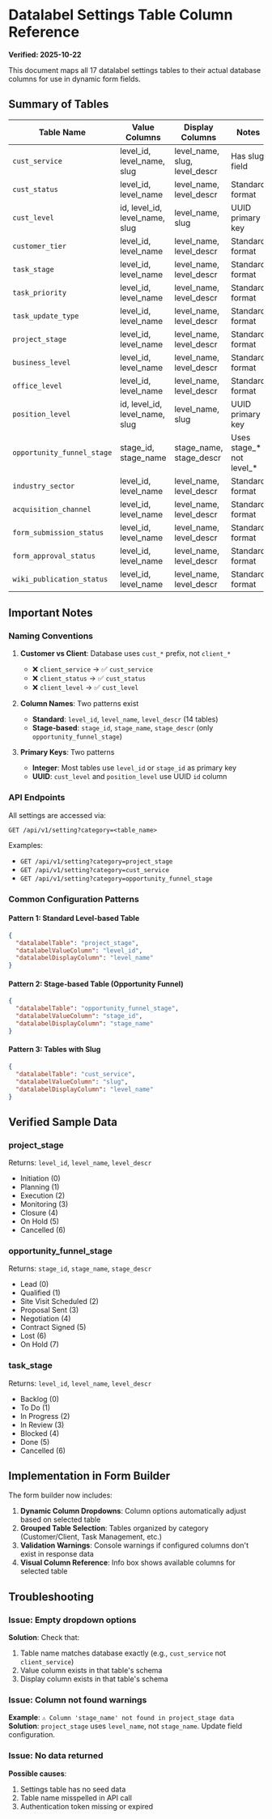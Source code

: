 # Datalabel Settings Table Column Reference

**Verified: 2025-10-22**

This document maps all 17 datalabel settings tables to their actual database columns for use in dynamic form fields.

## Summary of Tables

| Table Name | Value Columns | Display Columns | Notes |
|-----------|---------------|-----------------|-------|
| `cust_service` | level_id, level_name, slug | level_name, slug, level_descr | Has slug field |
| `cust_status` | level_id, level_name | level_name, level_descr | Standard format |
| `cust_level` | id, level_id, level_name, slug | level_name, slug | UUID primary key |
| `customer_tier` | level_id, level_name | level_name, level_descr | Standard format |
| `task_stage` | level_id, level_name | level_name, level_descr | Standard format |
| `task_priority` | level_id, level_name | level_name, level_descr | Standard format |
| `task_update_type` | level_id, level_name | level_name, level_descr | Standard format |
| `project_stage` | level_id, level_name | level_name, level_descr | Standard format |
| `business_level` | level_id, level_name | level_name, level_descr | Standard format |
| `office_level` | level_id, level_name | level_name, level_descr | Standard format |
| `position_level` | id, level_id, level_name, slug | level_name, slug | UUID primary key |
| `opportunity_funnel_stage` | stage_id, stage_name | stage_name, stage_descr | Uses stage_* not level_* |
| `industry_sector` | level_id, level_name | level_name, level_descr | Standard format |
| `acquisition_channel` | level_id, level_name | level_name, level_descr | Standard format |
| `form_submission_status` | level_id, level_name | level_name, level_descr | Standard format |
| `form_approval_status` | level_id, level_name | level_name, level_descr | Standard format |
| `wiki_publication_status` | level_id, level_name | level_name, level_descr | Standard format |

## Important Notes

### Naming Conventions

1. **Customer vs Client**: Database uses `cust_*` prefix, not `client_*`
   - ❌ `client_service` → ✅ `cust_service`
   - ❌ `client_status` → ✅ `cust_status`
   - ❌ `client_level` → ✅ `cust_level`

2. **Column Names**: Two patterns exist
   - **Standard**: `level_id`, `level_name`, `level_descr` (14 tables)
   - **Stage-based**: `stage_id`, `stage_name`, `stage_descr` (only `opportunity_funnel_stage`)

3. **Primary Keys**: Two patterns
   - **Integer**: Most tables use `level_id` or `stage_id` as primary key
   - **UUID**: `cust_level` and `position_level` use UUID `id` column

### API Endpoints

All settings are accessed via:
```
GET /api/v1/setting?category=<table_name>
```

Examples:
- `GET /api/v1/setting?category=project_stage`
- `GET /api/v1/setting?category=cust_service`
- `GET /api/v1/setting?category=opportunity_funnel_stage`

### Common Configuration Patterns

#### Pattern 1: Standard Level-based Table
```json
{
  "datalabelTable": "project_stage",
  "datalabelValueColumn": "level_id",
  "datalabelDisplayColumn": "level_name"
}
```

#### Pattern 2: Stage-based Table (Opportunity Funnel)
```json
{
  "datalabelTable": "opportunity_funnel_stage",
  "datalabelValueColumn": "stage_id",
  "datalabelDisplayColumn": "stage_name"
}
```

#### Pattern 3: Tables with Slug
```json
{
  "datalabelTable": "cust_service",
  "datalabelValueColumn": "slug",
  "datalabelDisplayColumn": "level_name"
}
```

## Verified Sample Data

### project_stage
Returns: `level_id`, `level_name`, `level_descr`
- Initiation (0)
- Planning (1)
- Execution (2)
- Monitoring (3)
- Closure (4)
- On Hold (5)
- Cancelled (6)

### opportunity_funnel_stage
Returns: `stage_id`, `stage_name`, `stage_descr`
- Lead (0)
- Qualified (1)
- Site Visit Scheduled (2)
- Proposal Sent (3)
- Negotiation (4)
- Contract Signed (5)
- Lost (6)
- On Hold (7)

### task_stage
Returns: `level_id`, `level_name`, `level_descr`
- Backlog (0)
- To Do (1)
- In Progress (2)
- In Review (3)
- Blocked (4)
- Done (5)
- Cancelled (6)

## Implementation in Form Builder

The form builder now includes:

1. **Dynamic Column Dropdowns**: Column options automatically adjust based on selected table
2. **Grouped Table Selection**: Tables organized by category (Customer/Client, Task Management, etc.)
3. **Validation Warnings**: Console warnings if configured columns don't exist in response data
4. **Visual Column Reference**: Info box shows available columns for selected table

## Troubleshooting

### Issue: Empty dropdown options
**Solution**: Check that:
1. Table name matches database exactly (e.g., `cust_service` not `client_service`)
2. Value column exists in that table's schema
3. Display column exists in that table's schema

### Issue: Column not found warnings
**Example**: `⚠️ Column 'stage_name' not found in project_stage data`
**Solution**: `project_stage` uses `level_name`, not `stage_name`. Update field configuration.

### Issue: No data returned
**Possible causes**:
1. Settings table has no seed data
2. Table name misspelled in API call
3. Authentication token missing or expired
